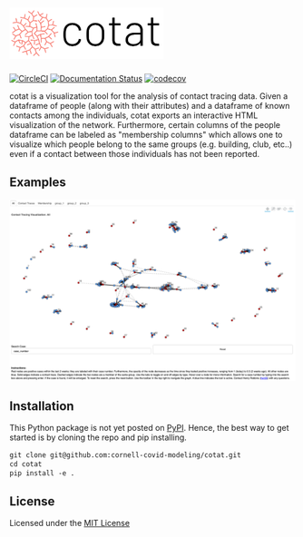 # <img alt="cotat" src="docs/branding/cotat_color.png" height="90">

[![CircleCI](https://circleci.com/gh/cornell-covid-modeling/cotat/tree/master.svg?style=shield&circle-token=97897740e926742355ec6f2809bb29815c07a1fb)](https://circleci.com/gh/cornell-covid-modeling/cotat/tree/master)
[![Documentation Status](https://readthedocs.org/projects/cotat/badge/?version=latest)](https://cotat.henryrobbins.com/en/latest/?badge=latest)
[![codecov](https://codecov.io/gh/cornell-covid-modeling/cotat/branch/master/graph/badge.svg?token=59BOEOE7TB)](https://codecov.io/gh/cornell-covid-modeling/cotat)

cotat is a visualization tool for the analysis of contact tracing data. Given
a dataframe of people (along with their attributes) and a dataframe of
known contacts among the individuals, cotat exports an interactive HTML
visualization of the network. Furthermore, certain columns of the people
dataframe can be labeled as "membership columns" which allows one to visualize
which people belong to the same groups (e.g. building, club, etc..) even if
a contact between those individuals has not been reported.

## Examples

![example.png](example.png)

## Installation

This Python package is not yet posted on [PyPI](https://pypi.org). Hence,
the best way to get started is by cloning the repo and pip installing.

```
git clone git@github.com:cornell-covid-modeling/cotat.git
cd cotat
pip install -e .
```

## License

Licensed under the [MIT License](https://choosealicense.com/licenses/mit/)
